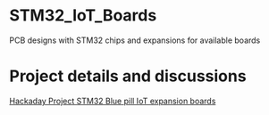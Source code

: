 # STM32_IoT_Boards
PCB designs with STM32 chips and expansions for available boards

# Project details and discussions
[Hackaday Project STM32 Blue pill IoT expansion boards](https://hackaday.io/project/21396-stm32-blue-pill-iot-expansion-boards)

